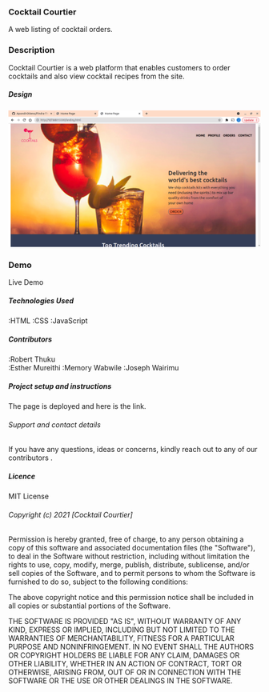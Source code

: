 ###  Cocktail Courtier
A web listing of cocktail orders.

### Description
 Cocktail Courtier is a web platform that enables customers to order cocktails and also view cocktail recipes from the site.
##### Design
<img  src="pics/newww.png" alt="final design">

### Demo
Live Demo

##### Technologies Used
:HTML
:CSS
:JavaScript

##### Contributors

:Robert Thuku  
:Esther Mureithi 
:Memory Wabwile
:Joseph Wairimu 

##### Project setup and instructions
The page is deployed  and here is the link.

###### Support and contact details
If you have any questions, ideas or concerns, kindly reach out to any of our contributors .

##### Licence
MIT License

###### Copyright (c) 2021 [Cocktail Courtier]

Permission is hereby granted, free of charge, to any person obtaining a copy of this software and associated documentation files (the "Software"), to deal in the Software without restriction, including without limitation the rights to use, copy, modify, merge, publish, distribute, sublicense, and/or sell copies of the Software, and to permit persons to whom the Software is furnished to do so, subject to the following conditions:

The above copyright notice and this permission notice shall be included in all copies or substantial portions of the Software.

THE SOFTWARE IS PROVIDED "AS IS", WITHOUT WARRANTY OF ANY KIND, EXPRESS OR IMPLIED, INCLUDING BUT NOT LIMITED TO THE WARRANTIES OF MERCHANTABILITY, FITNESS FOR A PARTICULAR PURPOSE AND NONINFRINGEMENT. IN NO EVENT SHALL THE AUTHORS OR COPYRIGHT HOLDERS BE LIABLE FOR ANY CLAIM, DAMAGES OR OTHER LIABILITY, WHETHER IN AN ACTION OF CONTRACT, TORT OR OTHERWISE, ARISING FROM, OUT OF OR IN CONNECTION WITH THE SOFTWARE OR THE USE OR OTHER DEALINGS IN THE SOFTWARE.